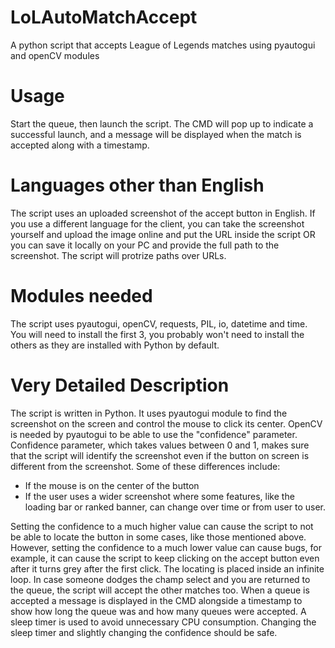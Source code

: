 # LoLAutoMatchAccept
A python script that accepts League of Legends matches using pyautogui and openCV modules

# Usage
Start the queue, then launch the script. The CMD will pop up to indicate a successful launch, and a message will be displayed when the match is accepted along with a timestamp.

# Languages other than English
The script uses an uploaded screenshot of the accept button in English. If you use a different language for the client, you can take the screenshot yourself and upload the image online and put the URL 
inside the script OR you can save it locally on your PC and provide the full path to the screenshot. The script will protrize paths over URLs.

# Modules needed
The script uses pyautogui, openCV, requests, PIL, io, datetime and time. You will need to install the first 3, you probably won't need to install the others as they are installed with Python by default.

# Very Detailed Description
The script is written in Python. It uses pyautogui module to find the screenshot on the screen and control the mouse to click its center. OpenCV is needed by pyautogui to be able to use the "confidence" 
parameter. Confidence parameter, which takes values between 0 and 1, makes sure that the script will identify the screenshot even if the button on screen is different from the screenshot. Some of these differences include:
- If the mouse is on the center of the button
- If the user uses a wider screenshot where some features, like the loading bar or ranked banner, can change over time or from user to user.

Setting the confidence to a much higher value can cause the script to not be able to locate the button in some cases, like those mentioned above. However, setting the confidence to a much lower value
can cause bugs, for example, it can cause the script to keep clicking on the accept button even after it turns grey after the first click. 
The locating is placed inside an infinite loop. In case someone dodges the champ select and you are returned to the queue, the script will accept the other matches too. When a queue is accepted a message
is displayed in the CMD alongside a timestamp to show how long the queue was and how many queues were accepted.
A sleep timer is used to avoid unnecessary CPU consumption.
Changing the sleep timer and slightly changing the confidence should be safe.

